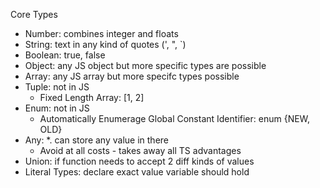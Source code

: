 Core Types 
- Number: combines integer and floats 
- String: text in any kind of quotes (', ", `)
- Boolean: true, false
- Object: any JS object but more specific types are possible 
- Array: any JS array but more specifc types possible 
- Tuple: not in JS 
    - Fixed Length Array: [1, 2] 
- Enum: not in JS 
    - Automatically Enumerage Global Constant Identifier: enum {NEW, OLD}
- Any: *. can store any value in there 
    - Avoid at all costs - takes away all TS advantages 
- Union: if function needs to accept 2 diff kinds of values 
- Literal Types: declare exact value variable should hold 

